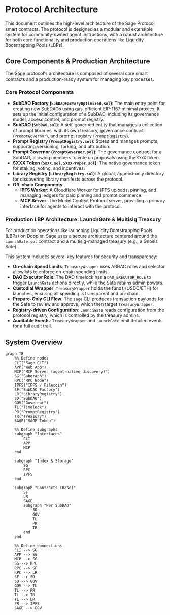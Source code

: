 # Protocol Architecture

This document outlines the high-level architecture of the Sage Protocol smart contracts. The protocol is designed as a modular and extensible system for community-owned agent instructions, with a robust architecture for both core functionality and production operations like Liquidity Bootstrapping Pools (LBPs).

## Core Components & Production Architecture

The Sage protocol's architecture is composed of several core smart contracts and a production-ready system for managing key processes.

### Core Protocol Components

- **SubDAO Factory (`SubDAOFactoryOptimized.sol`)**: The main entry point for creating new SubDAOs using gas-efficient EIP-1167 minimal proxies. It sets up the initial configuration of a SubDAO, including its governance model, access control, and prompt registry.
- **SubDAO (`SubDAO.sol`)**: A self-governed entity that manages a collection of prompt libraries, with its own treasury, governance contract (`PromptGovernor`), and prompt registry (`PromptRegistry`).
- **Prompt Registry (`PromptRegistry.sol`)**: Stores and manages prompts, supporting versioning, forking, and attribution.
- **Prompt Governor (`PromptGovernor.sol`)**: The governance contract for a SubDAO, allowing members to vote on proposals using the `SXXX` token.
- **SXXX Token (`SXXX.sol`, `SXXXProper.sol`)**: The native governance token for staking, voting, and incentives.
- **Library Registry (`LibraryRegistry.sol`)**: A global, append-only directory for discovering library manifests across the protocol.
- **Off-chain Components**:
    - **IPFS Worker**: A Cloudflare Worker for IPFS uploads, pinning, and managing ledgers for paid pinning and prompt commerce.
    - **MCP Server**: The Model Context Protocol server, providing a primary interface for agents to interact with the protocol.

### Production LBP Architecture: LaunchGate & Multisig Treasury

For production operations like launching Liquidity Bootstrapping Pools (LBPs) on Doppler, Sage uses a secure architecture centered around the `LaunchGate.sol` contract and a multisig-managed treasury (e.g., a Gnosis Safe).

This system includes several key features for security and transparency:

- **On-chain Spend Limits**: `TreasuryWrapper` uses ARBAC roles and selector allowlists to enforce on-chain spending limits.
- **DAO Executor Role**: The DAO timelock has a `DAO_EXECUTOR_ROLE` to trigger `LaunchGate` actions directly, while the Safe retains admin powers.
- **Custodial Wrapper**: `TreasuryWrapper` holds the funds (USDC/ETH) for launches, ensuring all spending is transparent and on-chain.
- **Prepare-Only CLI Flow**: The `sage` CLI produces transaction payloads for the Safe to review and approve, which then target `TreasuryWrapper`.
- **Registry-driven Configuration**: `LaunchGate` reads configuration from the protocol registry, which is controlled by the treasury admins.
- **Auditable Events**: `TreasuryWrapper` and `LaunchGate` emit detailed events for a full audit trail.

## System Overview

```mermaid
graph TB
    %% Define nodes
    CLI("Sage CLI")
    APP("Web App")
    MCP("MCP Server (agent-native discovery)")
    SG("Subgraph")
    RPC("RPC Node")
    IPFS("IPFS / Filecoin")
    SF("SubDAO Factory")
    LR("LibraryRegistry")
    SD("SubDAO")
    GOV("Governor")
    TL("Timelock")
    PR("PromptRegistry")
    TR("Treasury")
    SAGE("SAGE Token")

    %% Define subgraphs
    subgraph "Interfaces"
        CLI
        APP
        MCP
    end

    subgraph "Index & Storage"
        SG
        RPC
        IPFS
    end

    subgraph "Contracts (Base)"
        SF
        LR
        SAGE
        subgraph "Per SubDAO"
            SD
            GOV
            TL
            PR
            TR
        end
    end

    %% Define connections
    CLI --> SG
    APP --> SG
    MCP --> SG
    SG --> RPC
    RPC --> SF
    RPC --> LR
    SF --> SD
    SD --> GOV
    GOV --> TL
    TL --> PR
    TL --> TR
    TL --> LR
    PR --> IPFS
    SAGE --> GOV
```
